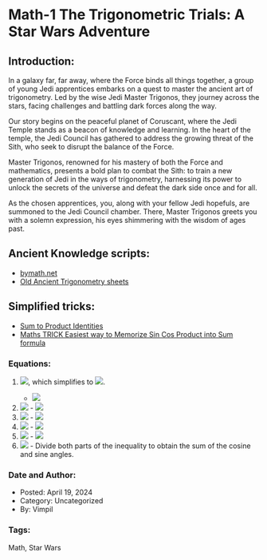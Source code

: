 # Math-1 The Trigonometric Trials: A Star Wars Adventure

## Introduction:

In a galaxy far, far away, where the Force binds all things together, a group of young Jedi apprentices embarks on a quest to master the ancient art of trigonometry. Led by the wise Jedi Master Trigonos, they journey across the stars, facing challenges and battling dark forces along the way.

Our story begins on the peaceful planet of Coruscant, where the Jedi Temple stands as a beacon of knowledge and learning. In the heart of the temple, the Jedi Council has gathered to address the growing threat of the Sith, who seek to disrupt the balance of the Force.

Master Trigonos, renowned for his mastery of both the Force and mathematics, presents a bold plan to combat the Sith: to train a new generation of Jedi in the ways of trigonometry, harnessing its power to unlock the secrets of the universe and defeat the dark side once and for all.

As the chosen apprentices, you, along with your fellow Jedi hopefuls, are summoned to the Jedi Council chamber. There, Master Trigonos greets you with a solemn expression, his eyes shimmering with the wisdom of ages past.

## Ancient Knowledge scripts:

- [bymath.net](https://bymath.net)
- [Old Ancient Trigonometry sheets](https://www.eeweb.com/wp-content/uploads/tools-assets-math-help-trigonometry-laws-and-identities-small.png)

## Simplified tricks:

- [Sum to Product Identities](https://www.youtube.com/watch?v=BCJrQDH1Fok&ab_channel=TeachingBooth)
- [Maths TRICK Easiest way to Memorize Sin Cos Product into Sum formula](https://www.youtube.com/embed/r64gA34VOnY?feature=oembed)

### Equations:

1. <img src="https://render.githubusercontent.com/render/math?math=\sqrt{3} \sin(3x) - \cos(3x) = 1">, which simplifies to <img src="https://render.githubusercontent.com/render/math?math=\tan(3\pi) = 3">.
   - <img src="https://render.githubusercontent.com/render/math?math=x = (-1)^k \cdot (\frac{k\pi}{18} %2B \frac{\pi}{3} \cdot k)">
   
2. <img src="https://render.githubusercontent.com/render/math?math=2\sin(2x)\sin(6x) = \cos(4x)">
   - <img src="https://render.githubusercontent.com/render/math?math=x = \frac{p}{16} %2B \frac{p}{8} \cdot k">
   
3. <img src="https://render.githubusercontent.com/render/math?math=2\sin(3x - \frac{\Pi}{3}) = 1">
   - <img src="https://render.githubusercontent.com/render/math?math=x = -\frac{\Pi n}{18} %2B \frac{\Pi}{9} %2B \frac{\Pi k}{3}">
   
4. <img src="https://render.githubusercontent.com/render/math?math=2\sin^2(\frac{x}{2} - \frac{\Pi}{4}) = \sqrt{3}">
   - <img src="https://render.githubusercontent.com/render/math?math=\tan(\pi(\frac{3}{2} %2B k)) = \tan(\pi k - 3\pi(\frac{1}{2}))">
   
5. <img src="https://render.githubusercontent.com/render/math?math=2\sin(x) %2B \cos(2x) > 1">
   - <img src="https://render.githubusercontent.com/render/math?math=\pi k < x < \frac{\pi}{2} %2B 2\pi k">

6. <img src="https://render.githubusercontent.com/render/math?math=\sqrt{3}\cos(4x) %2B \sin(4x) > \sqrt{2}">
   - Divide both parts of the inequality to obtain the sum of the cosine and sine angles.

### Date and Author:

- Posted: April 19, 2024
- Category: Uncategorized
- By: Vimpil

### Tags:

Math, Star Wars
